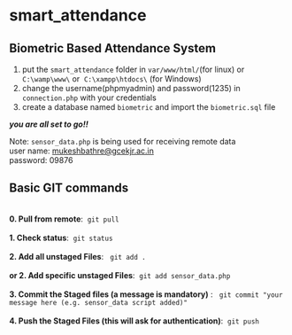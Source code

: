 # smart_attendance
## Biometric Based Attendance System<br>
1. put the `smart_attendance` folder in `var/www/html/`(for linux) or &nbsp; `C:\wamp\www\` or &nbsp;`C:\xampp\htdocs\` (for Windows)<br>
2. change the username(phpmyadmin) and password(1235) in `connection.php` with your credentials<br>
3. create a database named `biometric` and import the `biometric.sql` file<br>

**_you are all set to go!!_**<br>

Note: `sensor_data.php` is being used for receiving remote data <br>
user name: mukeshbathre@gcekjr.ac.in <br>
password: 09876<br>

## Basic GIT commands
<br>**0. Pull from remote**:&nbsp; `git pull`<br>
<br>**1. Check status**: &nbsp;`git status` <br>
<br>**2. Add all unstaged Files**: &nbsp; `git add .` <br>
<br>**or 2. Add specific unstaged Files**:&nbsp;  `git add sensor_data.php` <br>
<br>**3. Commit the Staged files (a message is mandatory)** : &nbsp; `git commit "your message here (e.g. sensor_data script added)"` <br>
<br>**4. Push the Staged Files (this will ask for authentication)**:&nbsp;  `git push` <br>

